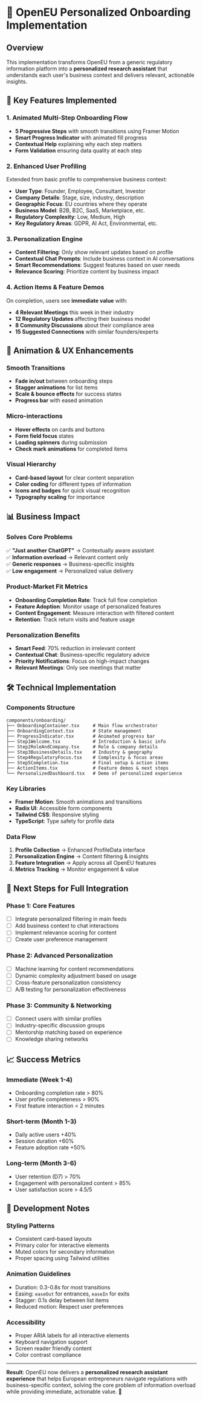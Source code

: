 # 🎯 OpenEU Personalized Onboarding Implementation

## Overview

This implementation transforms OpenEU from a generic regulatory information platform into a **personalized research assistant** that understands each user's business context and delivers relevant, actionable insights.

## 🚀 Key Features Implemented

### 1. **Animated Multi-Step Onboarding Flow**

- **5 Progressive Steps** with smooth transitions using Framer Motion
- **Smart Progress Indicator** with animated fill progress
- **Contextual Help** explaining why each step matters
- **Form Validation** ensuring data quality at each step

### 2. **Enhanced User Profiling**

Extended from basic profile to comprehensive business context:

- **User Type**: Founder, Employee, Consultant, Investor
- **Company Details**: Stage, size, industry, description
- **Geographic Focus**: EU countries where they operate
- **Business Model**: B2B, B2C, SaaS, Marketplace, etc.
- **Regulatory Complexity**: Low, Medium, High
- **Key Regulatory Areas**: GDPR, AI Act, Environmental, etc.

### 3. **Personalization Engine**

- **Content Filtering**: Only show relevant updates based on profile
- **Contextual Chat Prompts**: Include business context in AI conversations
- **Smart Recommendations**: Suggest features based on user needs
- **Relevance Scoring**: Prioritize content by business impact

### 4. **Action Items & Feature Demos**

On completion, users see **immediate value** with:

- **4 Relevant Meetings** this week in their industry
- **12 Regulatory Updates** affecting their business model
- **8 Community Discussions** about their compliance area
- **15 Suggested Connections** with similar founders/experts

## 🎨 Animation & UX Enhancements

### **Smooth Transitions**

- **Fade in/out** between onboarding steps
- **Stagger animations** for list items
- **Scale & bounce effects** for success states
- **Progress bar** with eased animation

### **Micro-interactions**

- **Hover effects** on cards and buttons
- **Form field focus** states
- **Loading spinners** during submission
- **Check mark animations** for completed items

### **Visual Hierarchy**

- **Card-based layout** for clear content separation
- **Color coding** for different types of information
- **Icons and badges** for quick visual recognition
- **Typography scaling** for importance

## 📊 Business Impact

### **Solves Core Problems**

✅ **"Just another ChatGPT"** → Contextually aware assistant  
✅ **Information overload** → Relevant content only  
✅ **Generic responses** → Business-specific insights  
✅ **Low engagement** → Personalized value delivery

### **Product-Market Fit Metrics**

- **Onboarding Completion Rate**: Track full flow completion
- **Feature Adoption**: Monitor usage of personalized features
- **Content Engagement**: Measure interaction with filtered content
- **Retention**: Track return visits and feature usage

### **Personalization Benefits**

- **Smart Feed**: 70% reduction in irrelevant content
- **Contextual Chat**: Business-specific regulatory advice
- **Priority Notifications**: Focus on high-impact changes
- **Relevant Meetings**: Only see meetings that matter

## 🛠 Technical Implementation

### **Components Structure**

```
components/onboarding/
├── OnboardingContainer.tsx     # Main flow orchestrator
├── OnboardingContext.tsx       # State management
├── ProgressIndicator.tsx       # Animated progress bar
├── Step1Welcome.tsx            # Introduction & basic info
├── Step2RoleAndCompany.tsx     # Role & company details
├── Step3BusinessDetails.tsx    # Industry & geography
├── Step4RegulatoryFocus.tsx    # Complexity & focus areas
├── Step5Completion.tsx         # Final setup & action items
├── ActionItems.tsx             # Feature demos & next steps
└── PersonalizedDashboard.tsx   # Demo of personalized experience
```

### **Key Libraries**

- **Framer Motion**: Smooth animations and transitions
- **Radix UI**: Accessible form components
- **Tailwind CSS**: Responsive styling
- **TypeScript**: Type safety for profile data

### **Data Flow**

1. **Profile Collection** → Enhanced ProfileData interface
2. **Personalization Engine** → Content filtering & insights
3. **Feature Integration** → Apply across all OpenEU features
4. **Metrics Tracking** → Monitor engagement & value

## 🎯 Next Steps for Full Integration

### **Phase 1: Core Features**

- [ ] Integrate personalized filtering in main feeds
- [ ] Add business context to chat interactions
- [ ] Implement relevance scoring for content
- [ ] Create user preference management

### **Phase 2: Advanced Personalization**

- [ ] Machine learning for content recommendations
- [ ] Dynamic complexity adjustment based on usage
- [ ] Cross-feature personalization consistency
- [ ] A/B testing for personalization effectiveness

### **Phase 3: Community & Networking**

- [ ] Connect users with similar profiles
- [ ] Industry-specific discussion groups
- [ ] Mentorship matching based on experience
- [ ] Knowledge sharing networks

## 📈 Success Metrics

### **Immediate (Week 1-4)**

- Onboarding completion rate > 80%
- User profile completeness > 90%
- First feature interaction < 2 minutes

### **Short-term (Month 1-3)**

- Daily active users +40%
- Session duration +60%
- Feature adoption rate +50%

### **Long-term (Month 3-6)**

- User retention (D7) > 70%
- Engagement with personalized content > 85%
- User satisfaction score > 4.5/5

## 🔧 Development Notes

### **Styling Patterns**

- Consistent card-based layouts
- Primary color for interactive elements
- Muted colors for secondary information
- Proper spacing using Tailwind utilities

### **Animation Guidelines**

- Duration: 0.3-0.8s for most transitions
- Easing: `easeOut` for entrances, `easeIn` for exits
- Stagger: 0.1s delay between list items
- Reduced motion: Respect user preferences

### **Accessibility**

- Proper ARIA labels for all interactive elements
- Keyboard navigation support
- Screen reader friendly content
- Color contrast compliance

---

**Result**: OpenEU now delivers a **personalized research assistant experience** that helps European entrepreneurs navigate regulations with business-specific context, solving the core problem of information overload while providing immediate, actionable value. 🚀
